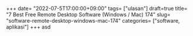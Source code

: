 +++
date= "2022-07-5T17:00:00+09:00"
tags= ["ulasan"]
draft=true
title= "7 Best Free Remote Desktop Software (Windows / Mac)        174"
slug= "software-remote-desktop-windows-mac-174"
categories= ["software, aplikasi"]
+++
asd
